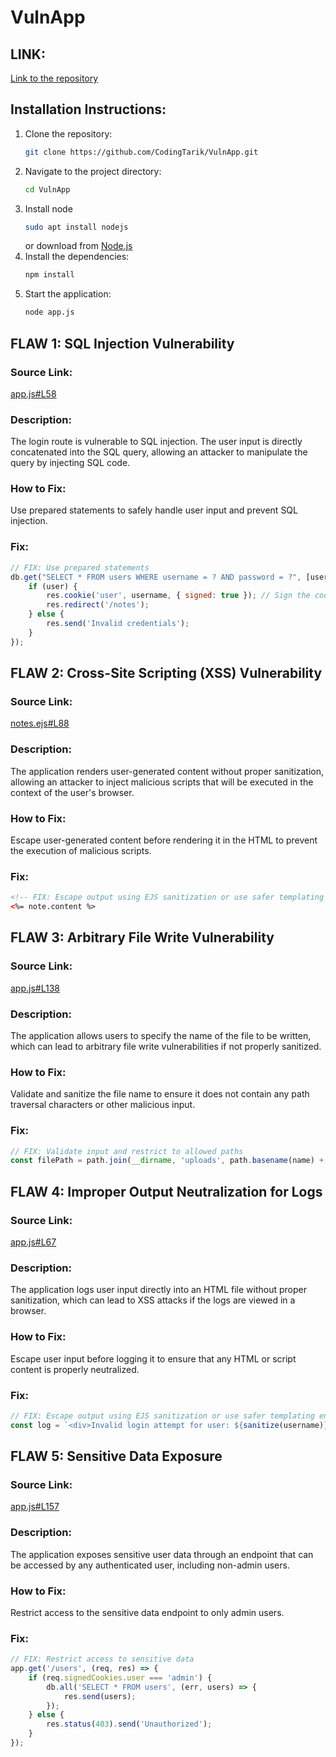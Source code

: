 # VulnApp

## LINK:
[Link to the repository](https://github.com/CodingTarik/VulnApp)

## Installation Instructions:
1. Clone the repository:
   ```sh
   git clone https://github.com/CodingTarik/VulnApp.git
   ```
2. Navigate to the project directory:
   ```sh
   cd VulnApp
   ```
3. Install node
    ```sh
    sudo apt install nodejs
    ```
   or download from [Node.js](https://nodejs.org/en/download/)
4. Install the dependencies:
   ```sh
   npm install
   ```
5. Start the application:
   ```sh
   node app.js
   ```

## FLAW 1: SQL Injection Vulnerability
### Source Link:
[app.js#L58](https://github.com/CodingTarik/VulnApp/blob/main/vulnNodeApp/app.js#L58)

### Description:
The login route is vulnerable to SQL injection. The user input is directly concatenated into the SQL query, allowing an attacker to manipulate the query by injecting SQL code.

### How to Fix:
Use prepared statements to safely handle user input and prevent SQL injection.

### Fix:
```javascript
// FIX: Use prepared statements
db.get("SELECT * FROM users WHERE username = ? AND password = ?", [username, password], (err, user) => {
    if (user) {
        res.cookie('user', username, { signed: true }); // Sign the cookie
        res.redirect('/notes');
    } else {
        res.send('Invalid credentials');
    }
});
```

## FLAW 2: Cross-Site Scripting (XSS) Vulnerability
### Source Link:
[notes.ejs#L88](https://github.com/CodingTarik/VulnApp/blob/main/vulnNodeApp/app.js#L88)

### Description:
The application renders user-generated content without proper sanitization, allowing an attacker to inject malicious scripts that will be executed in the context of the user's browser.

### How to Fix:
Escape user-generated content before rendering it in the HTML to prevent the execution of malicious scripts.

### Fix:
```html
<!-- FIX: Escape output using EJS sanitization or use safer templating engines -->
<%= note.content %>
```

## FLAW 3: Arbitrary File Write Vulnerability
### Source Link:
[app.js#L138](https://github.com/CodingTarik/VulnApp/blob/main/vulnNodeApp/app.js#L138)

### Description:
The application allows users to specify the name of the file to be written, which can lead to arbitrary file write vulnerabilities if not properly sanitized.

### How to Fix:
Validate and sanitize the file name to ensure it does not contain any path traversal characters or other malicious input.

### Fix:
```javascript
// FIX: Validate input and restrict to allowed paths
const filePath = path.join(__dirname, 'uploads', path.basename(name) + '.txt');
```

## FLAW 4: Improper Output Neutralization for Logs
### Source Link:
[app.js#L67](https://github.com/CodingTarik/VulnApp/blob/main/vulnNodeApp/app.js#L67)

### Description:
The application logs user input directly into an HTML file without proper sanitization, which can lead to XSS attacks if the logs are viewed in a browser.

### How to Fix:
Escape user input before logging it to ensure that any HTML or script content is properly neutralized.

### Fix:
```javascript
// FIX: Escape output using EJS sanitization or use safer templating engines
const log = `<div>Invalid login attempt for user: ${sanitize(username)}</div>`;
```

## FLAW 5: Sensitive Data Exposure
### Source Link:
[app.js#L157](https://github.com/CodingTarik/VulnApp/blob/main/vulnNodeApp/app.js#L157)

### Description:
The application exposes sensitive user data through an endpoint that can be accessed by any authenticated user, including non-admin users.

### How to Fix:
Restrict access to the sensitive data endpoint to only admin users.

### Fix:
```javascript
// FIX: Restrict access to sensitive data
app.get('/users', (req, res) => {
    if (req.signedCookies.user === 'admin') {
        db.all('SELECT * FROM users', (err, users) => {
            res.send(users);
        });
    } else {
        res.status(403).send('Unauthorized');
    }
});
```

